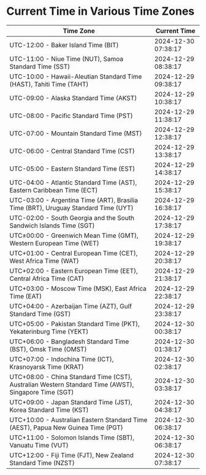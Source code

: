# Current Time in Various Time Zones

| Time Zone | Current Time |
|-----------|--------------|
| UTC-12:00 - Baker Island Time (BIT) | 2024-12-30 07:38:17 |
| UTC-11:00 - Niue Time (NUT), Samoa Standard Time (SST) | 2024-12-29 08:38:17 |
| UTC-10:00 - Hawaii-Aleutian Standard Time (HAST), Tahiti Time (TAHT) | 2024-12-29 09:38:17 |
| UTC-09:00 - Alaska Standard Time (AKST) | 2024-12-29 10:38:17 |
| UTC-08:00 - Pacific Standard Time (PST) | 2024-12-29 11:38:17 |
| UTC-07:00 - Mountain Standard Time (MST) | 2024-12-29 12:38:17 |
| UTC-06:00 - Central Standard Time (CST) | 2024-12-29 13:38:17 |
| UTC-05:00 - Eastern Standard Time (EST) | 2024-12-29 14:38:17 |
| UTC-04:00 - Atlantic Standard Time (AST), Eastern Caribbean Time (ECT) | 2024-12-29 15:38:17 |
| UTC-03:00 - Argentina Time (ART), Brasília Time (BRT), Uruguay Standard Time (UYT) | 2024-12-29 16:38:17 |
| UTC-02:00 - South Georgia and the South Sandwich Islands Time (SGT) | 2024-12-29 17:38:17 |
| UTC±00:00 - Greenwich Mean Time (GMT), Western European Time (WET) | 2024-12-29 19:38:17 |
| UTC+01:00 - Central European Time (CET), West Africa Time (WAT) | 2024-12-29 20:38:17 |
| UTC+02:00 - Eastern European Time (EET), Central Africa Time (CAT) | 2024-12-29 21:38:17 |
| UTC+03:00 - Moscow Time (MSK), East Africa Time (EAT) | 2024-12-29 22:38:17 |
| UTC+04:00 - Azerbaijan Time (AZT), Gulf Standard Time (GST) | 2024-12-29 23:38:17 |
| UTC+05:00 - Pakistan Standard Time (PKT), Yekaterinburg Time (YEKT) | 2024-12-30 00:38:17 |
| UTC+06:00 - Bangladesh Standard Time (BST), Omsk Time (OMST) | 2024-12-30 01:38:17 |
| UTC+07:00 - Indochina Time (ICT), Krasnoyarsk Time (KRAT) | 2024-12-30 02:38:17 |
| UTC+08:00 - China Standard Time (CST), Australian Western Standard Time (AWST), Singapore Time (SGT) | 2024-12-30 03:38:17 |
| UTC+09:00 - Japan Standard Time (JST), Korea Standard Time (KST) | 2024-12-30 04:38:17 |
| UTC+10:00 - Australian Eastern Standard Time (AEST), Papua New Guinea Time (PGT) | 2024-12-30 06:38:17 |
| UTC+11:00 - Solomon Islands Time (SBT), Vanuatu Time (VUT) | 2024-12-30 06:38:17 |
| UTC+12:00 - Fiji Time (FJT), New Zealand Standard Time (NZST) | 2024-12-30 07:38:17 |

